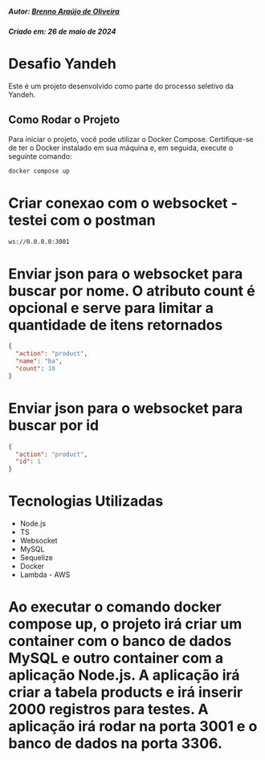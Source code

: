 ##### Autor: [Brenno Araújo de Oliveira](https://www.linkedin.com/in/brennoaraujo/)
##### Criado em: 26 de maio de 2024

# Desafio Yandeh

Este é um projeto desenvolvido como parte do processo seletivo da Yandeh. 

## Como Rodar o Projeto

Para iniciar o projeto, você pode utilizar o Docker Compose. Certifique-se de ter o Docker instalado em sua máquina e, em seguida, execute o seguinte comando:

```bash
docker compose up
```

# Criar conexao com o websocket - testei com o postman
```bash
ws://0.0.0.0:3001
```

# Enviar json para o websocket para buscar por nome. O atributo count é opcional e serve para limitar a quantidade de itens retornados
```json
{
  "action": "product",
  "name": "ba",
  "count": 10
}

```

# Enviar json para o websocket para buscar por id
```json
{
  "action": "product",
  "id": 1
}

```

# Tecnologias Utilizadas
- Node.js
- TS
- Websocket
- MySQL
- Sequelize
- Docker
- Lambda - AWS

# Ao executar o comando docker compose up, o projeto irá criar um container com o banco de dados MySQL e outro container com a aplicação Node.js. A aplicação irá criar a tabela products e irá inserir 2000 registros para testes. A aplicação irá rodar na porta 3001 e o banco de dados na porta 3306.

